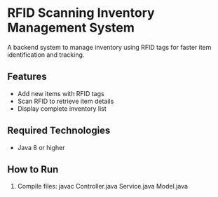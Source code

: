 # RFID Scanning Inventory Management System

A backend system to manage inventory using RFID tags for faster item identification and tracking.

## Features
- Add new items with RFID tags
- Scan RFID to retrieve item details
- Display complete inventory list

## Required Technologies
- Java 8 or higher

## How to Run
1. Compile files: javac Controller.java Service.java Model.java
